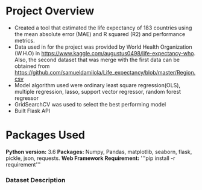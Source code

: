 # Project Overview
* Created a tool that estimated the life expectancy of 183 countries using the mean absolute error (MAE) and R squared (R2) and performance metrics. 
* Data used in for the project was provided by World Health Organization (W.H.O) in https://www.kaggle.com/augustus0498/life-expectancy-who. Also, the second dataset that was merge with the first data can be obtained from https://github.com/samueldamilola/Life_expectancy/blob/master/Region.csv
* Model algorithm used were ordinary least square regression(OLS), multiple regression, lasso, support vector regressor, random forest regressor
* GridSearchCV was used to select the best performing model
* Built Flask API

# Packages Used
**Python version:** 3.6
**Packages:** Numpy, Pandas, matplotlib, seaborn, flask, pickle, json, requests. 
**Web Framework Requirement:** '''pip install -r requirement'''

### Dataset Description

